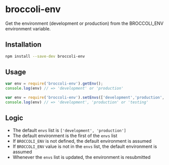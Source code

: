 # broccoli-env

Get the environment (development or production) from the BROCCOLI_ENV
environment variable.

## Installation

```bash
npm install --save-dev broccoli-env
```

## Usage

```js
var env = require('broccoli-env').getEnv();
console.log(env) // => 'development' or 'production'
```

```js
var env = require('broccoli-env').setEnvs(['development','production', 'testing']).getEnv();
console.log(env) // => 'development', 'production' or 'testing'
```

## Logic

- The default `envs` list is `['development', 'production']`
- The default environment is the first of the `envs` list
- If `BROCCOLI_ENV` is not defined, the default environment is assumed
- If `BROCCOLI_ENV` value is not in the `envs` list, the default environment is assumed
- Whenever the `envs` list is updated, the environment is resubmitted
